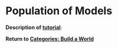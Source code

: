 # Population of Models

**Description of [tutorial][1]**:

**Return to [Categories: Build a World][2]**

[1]: http://gazebosim.org/tutorials?tut=model_population&cat=build_world
[2]: ../gazebo_categories/build_world.md 
